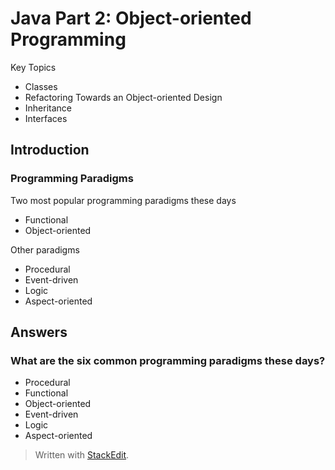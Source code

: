 # Java Part 2: Object-oriented Programming

Key Topics
- Classes
- Refactoring Towards an Object-oriented Design
- Inheritance
- Interfaces


## Introduction 

### Programming Paradigms

Two most popular programming paradigms these days
- Functional
- Object-oriented 

Other paradigms
- Procedural
- Event-driven
- Logic
- Aspect-oriented






## Answers

### What are the six common programming paradigms these days?

- Procedural
- Functional
- Object-oriented 
- Event-driven
- Logic
- Aspect-oriented





> Written with [StackEdit](https://stackedit.io/).
<!--stackedit_data:
eyJoaXN0b3J5IjpbMTU1MTIxNDE3Miw5MTIyNjU4MjQsLTE5MD
g0NjQ1NTldfQ==
-->